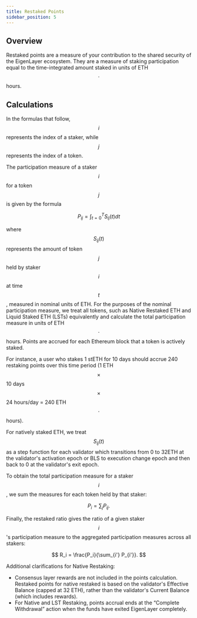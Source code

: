 ```yaml
---
title: Restaked Points
sidebar_position: 5
---
```




## Overview

Restaked points are a measure of your contribution to the shared security of the EigenLayer ecosystem. They are a measure of staking participation equal to the time-integrated amount staked in units of ETH $$\cdot$$ hours.

## Calculations

In the formulas that follow, $$i$$ represents the index of a staker, while $$j$$ represents the index of a token.

The participation measure of a staker $$i$$ for a token $$j$$ is given by the formula

$$
P_{ij} = \int_{t=0}^T S_{ij}(t)dt
$$

where $$S_{ij}(t)$$ represents the amount of token $$j$$ held by staker $$i$$ at time $$t$$, measured in nominal units of ETH. For the purposes of the nominal participation measure, we treat all tokens, such as Native Restaked ETH and Liquid Staked ETH (LSTs) equivalently and calculate the total participation measure in units of ETH $$\cdot$$ hours. Points are accrued for each Ethereum block that a token is actively staked.

For instance, a user who stakes 1 stETH for 10 days should accrue 240 restaking points over this time period (1 ETH $$\times$$ 10 days $$\times$$ 24 hours/day = 240 ETH $$\cdot$$ hours).

For natively staked ETH, we treat $$S_{ij}(t)$$ as a step function for each validator which transitions from 0 to 32ETH at the validator's activation epoch or BLS to execution change epoch and then back to 0 at the validator's exit epoch.

To obtain the total participation measure for a staker $$i$$, we sum the measures for each token held by that staker:

$$
P_i = \sum_j P_{ij}.
$$

Finally, the restaked ratio gives the ratio of a given staker $$i$$'s participation measure to the aggregated participation measures across all stakers:

$$
R_i = \frac{P_i}{\sum_{i'} P_{i'}}.
$$


Additional clarifications for Native Restaking:
- Consensus layer rewards are not included in the points calculation. Restaked points for native restaked is based on the validator's Effective Balance (capped at 32 ETH), rather than the validator's Current Balance (which includes rewards).
- For Native and LST Restaking, points accrual ends at the “Complete Withdrawal” action when the funds have exited EigenLayer completely.
